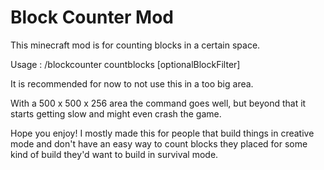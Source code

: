  # Block Counter Mod

This minecraft mod is for counting blocks in a certain space.

Usage : /blockcounter countblocks <firstPositionX> <firstPositionY> <firstPositionZ> <secondPositionX> <secondPositionY> <secondPositionZ> [optionalBlockFilter]

It is recommended for now to not use this in a too big area.

With a 500 x 500 x 256 area the command goes well, but beyond that it starts getting slow and might even crash the game.

Hope you enjoy! I mostly made this for people that build things in creative mode and don't have an easy way to count blocks they placed for some kind of build they'd want to build in survival mode.
